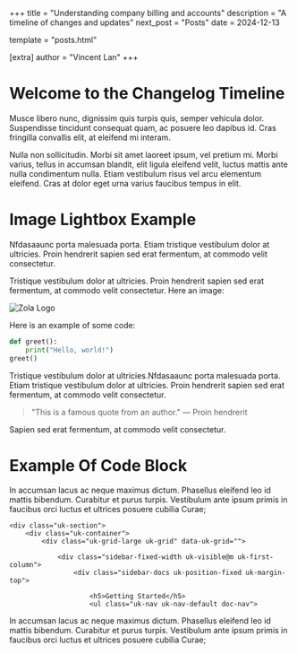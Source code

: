+++
title = "Understanding company billing and accounts"
description = "A timeline of changes and updates"
next_post = "Posts"
date = 2024-12-13


template = "posts.html"

[extra]
author = "Vincent Lan"
+++

# Welcome to the Changelog Timeline

Musce libero nunc, dignissim quis turpis quis, semper vehicula dolor. Suspendisse tincidunt consequat quam, ac posuere leo dapibus id. Cras fringilla convallis elit, at eleifend mi interam.

Nulla non sollicitudin. Morbi sit amet laoreet ipsum, vel pretium mi. Morbi varius, tellus in accumsan blandit, elit ligula eleifend velit, luctus mattis ante nulla condimentum nulla. Etiam vestibulum risus vel arcu elementum eleifend. Cras at dolor eget urna varius faucibus tempus in elit.

# Image Lightbox Example

Nfdasaaunc porta malesuada porta. Etiam tristique vestibulum dolor at ultricies. Proin hendrerit sapien sed erat fermentum, at commodo velit consectetur.


Tristique vestibulum dolor at ultricies. Proin hendrerit sapien sed erat fermentum, at commodo velit consectetur.
Here  an image:

![Zola Logo](/images/image1.png)


Here is an example of some code:

```python
def greet():
    print("Hello, world!")
greet()


```
Tristique vestibulum dolor at ultricies.Nfdasaaunc porta malesuada porta. Etiam tristique vestibulum dolor at ultricies. Proin hendrerit sapien sed erat fermentum, at commodo velit consectetur.
> "This is a famous quote from an author."
> — Proin hendrerit 

Sapien sed erat fermentum, at commodo velit consectetur.


# Example Of Code Block
In accumsan lacus ac neque maximus dictum. Phasellus eleifend leo id mattis bibendum. Curabitur et purus turpis. Vestibulum ante ipsum primis in faucibus orci luctus et ultrices posuere cubilia Curae;



```
<div class="uk-section">
    <div class="uk-container">
        <div class="uk-grid-large uk-grid" data-uk-grid="">

            <div class="sidebar-fixed-width uk-visible@m uk-first-column">
                <div class="sidebar-docs uk-position-fixed uk-margin-top">

                    <h5>Getting Started</h5>
                    <ul class="uk-nav uk-nav-default doc-nav">

```
In accumsan lacus ac neque maximus dictum. Phasellus eleifend leo id mattis bibendum. Curabitur et purus turpis. Vestibulum ante ipsum primis in faucibus orci luctus et ultrices posuere cubilia Curae;

